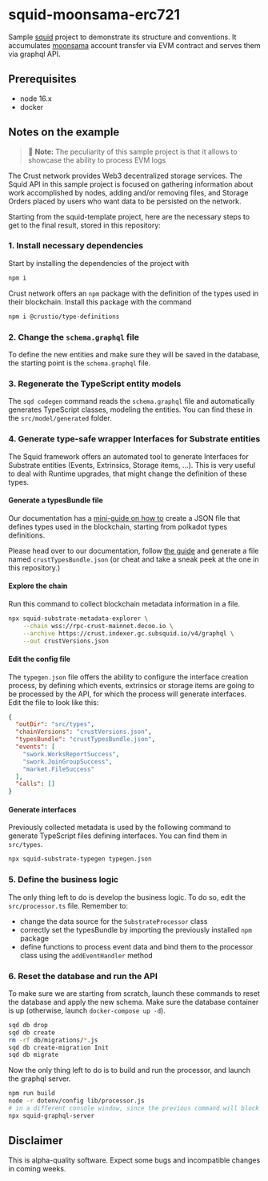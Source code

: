 # squid-moonsama-erc721

Sample [squid](https://subsquid.io) project to demonstrate its structure and conventions.
It accumulates [moonsama](https://moonsama.com/) account transfer via EVM contract and serves them via graphql API.

## Prerequisites

* node 16.x
* docker

## Notes on the example

> :memo: **Note:** The peculiarity of this sample project is that it allows to showcase the ability to process EVM logs

The Crust network provides Web3 decentralized storage services. The Squid API in this sample project is focused on gathering information about work accomplished by nodes, adding and/or removing files, and Storage Orders placed by users who want data to be persisted on the network.

Starting from the squid-template project, here are the necessary steps to get to the final result, stored in this repository:

### 1. Install necessary dependencies

Start by installing the dependencies of the project with

```bash
npm i
```

Crust network offers an `npm` package with the definition of the types used in their blockchain. Install this package with the command

```bash
npm i @crustio/type-definitions
```

### 2. Change the `schema.graphql` file

To define the new entities and make sure they will be saved in the database, the starting point is the `schema.graphql` file.

### 3. Regenerate the TypeScript entity models

The `sqd codegen` command reads the `schema.graphql` file and automatically generates TypeScript classes, modeling the entities. You can find these in the `src/model/generated` folder.

### 4. Generate type-safe wrapper Interfaces for Substrate entities

The Squid framework offers an automated tool to generate Interfaces for Substrate entities (Events, Extrinsics, Storage items, ...). This is very useful to deal with Runtime upgrades, that might change the definition of these types.

#### Generate a typesBundle file

Our documentation has a [mini-guide on how to](https://docs.subsquid.io/faq/where-do-i-get-a-type-bundle-for-my-chain) create a JSON file that defines types used in the blockchain, starting from polkadot types definitions.

Please head over to our documentation, follow [the guide](https://docs.subsquid.io/faq/where-do-i-get-a-type-bundle-for-my-chain) and generate a file named `crustTypesBundle.json` (or cheat and take a sneak peek at the one in this repository.)

#### Explore the chain

Run this command to collect blockchain metadata information in a file.

```bash
npx squid-substrate-metadata-explorer \
    --chain wss://rpc-crust-mainnet.decoo.io \
    --archive https://crust.indexer.gc.subsquid.io/v4/graphql \
    --out crustVersions.json
```

#### Edit the config file

The `typegen.json` file offers the ability to configure the interface creation process, by defining which events, extrinsics or storage items are going to be processed by the API, for which the process will generate interfaces. Edit the file to look like this:

```json
{
  "outDir": "src/types",
  "chainVersions": "crustVersions.json",
  "typesBundle": "crustTypesBundle.json",
  "events": [
    "swork.WorksReportSuccess",
    "swork.JoinGroupSuccess",
    "market.FileSuccess"
  ],
  "calls": []
}
```

#### Generate interfaces

Previously collected metadata is used by the following command to generate TypeScript files defining interfaces. You can find them in `src/types`.

```bash
npx squid-substrate-typegen typegen.json
```

### 5. Define the business logic

The only thing left to do is develop the business logic. To do so, edit the `src/processor.ts` file. Remember to:

* change the data source for the `SubstrateProcessor` class
* correctly set the typesBundle by importing the previously installed `npm` package
* define functions to process event data and bind them to the processor class using the `addEventHandler` method

### 6. Reset the database and run the API

To make sure we are starting from scratch, launch these commands to reset the database and apply the new schema. Make sure the database container is up (otherwise, launch `docker-compose up -d`).

```bash
sqd db drop
sqd db create
rm -rf db/migrations/*.js
sqd db create-migration Init
sqd db migrate
```

Now the only thing left to do is to build and run the processor, and launch the graphql server.

```bash
npm run build
node -r dotenv/config lib/processor.js
# in a different console window, since the previous command will block the terminal
npx squid-graphql-server
```

## Disclaimer

This is alpha-quality software. Expect some bugs and incompatible changes in coming weeks.
